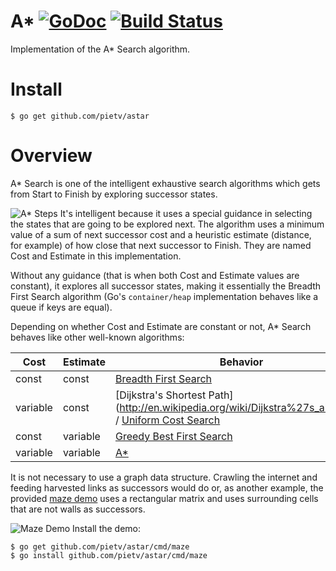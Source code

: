 A* [![GoDoc](https://godoc.org/github.com/pietv/astar?status.png)](https://godoc.org/github.com/pietv/astar) [![Build Status](https://drone.io/github.com/pietv/astar/status.png)](https://drone.io/github.com/pietv/astar/latest)
==

Implementation of the A* Search algorithm.

Install
=======

```shell
$ go get github.com/pietv/astar
```

Overview
========

A* Search is one of the intelligent exhaustive search algorithms which gets from
Start to Finish by exploring successor states.

![A* Steps](http://pietv.pub/resources/images/astar.png)
It's intelligent because it uses a special guidance in selecting the states that
are going to be explored next. The algorithm uses a minimum value of a sum of
next successor cost and a heuristic estimate (distance, for example) of how close
that next successor to Finish. They are named Cost and Estimate in this implementation.

Without any guidance (that is when both Cost and Estimate values are constant),
it explores all successor states, making it essentially the Breadth First Search
algorithm (Go's `container/heap` implementation behaves like a queue if keys are equal).

Depending on whether Cost and Estimate are constant or not, A* Search behaves
like other well-known algorithms:

Cost    |Estimate  |Behavior
--------|----------|-----------------------------------------------
const   |const     |[Breadth First Search](http://en.wikipedia.org/wiki/Breadth-first_search)
variable|const     |[Dijkstra's Shortest Path] (http://en.wikipedia.org/wiki/Dijkstra%27s_algorithm) / [Uniform Cost Search](http://en.wikipedia.org/wiki/Uniform-cost_search)
const   |variable  |[Greedy Best First Search](http://en.wikipedia.org/wiki/Best-first_search)
variable|variable  |[A*](http://en.wikipedia.org/wiki/A*_search_algorithm)


It is not necessary to use a graph data structure. Crawling the internet
and feeding harvested links as successors would do or, as another example,
the provided [maze demo](/cmd/maze/maze.go) uses a rectangular matrix
and uses surrounding cells that are not walls as successors.

![Maze Demo](http://pietv.pub/resources/images/maze.png)
Install the demo:

```shell
$ go get github.com/pietv/astar/cmd/maze
$ go install github.com/pietv/astar/cmd/maze
```
